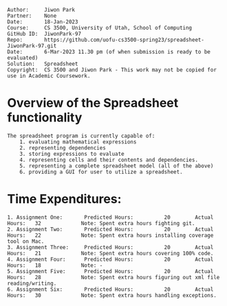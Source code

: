 ﻿```
Author:     Jiwon Park
Partner:    None
Date:       18-Jan-2023
Course:     CS 3500, University of Utah, School of Computing
GitHub ID:  JiwonPark-97
Repo:       https://github.com/uofu-cs3500-spring23/spreadsheet-JiwonPark-97.git
Date:       6-Mar-2023 11.30 pm (of when submission is ready to be evaluated)
Solution:   Spreadsheet
Copyright:  CS 3500 and Jiwon Park - This work may not be copied for use in Academic Coursework.
```

# Overview of the Spreadsheet functionality

    The spreadsheet program is currently capable of:
        1. evaluating mathematical expressions
        2. representing dependencies
        3. storing expressions to evaluate
        4. representing cells and their contents and dependencies.
        5. representing a complete spreadsheet model (all of the above)
        6. providing a GUI for user to utilize a spreadsheet.

# Time Expenditures:

    1. Assignment One:       Predicted Hours:          20        Actual Hours:   32             Note: Spent extra hours fighting git.
    2. Assignment Two:       Predicted Hours:          20        Actual Hours:   22             Note: Spent extra hours installing coverage tool on Mac.
    3. Assignment Three:     Predicted Hours:          20        Actual Hours:   21             Note: Spent extra hours covering 100% code.
    4. Assignment Four:      Predicted Hours:          20        Actual Hours:   18             Note: -
    5. Assignment Five:      Predicted Hours:          20        Actual Hours:   28             Note: Spent extra hours figuring out xml file reading/writing.
    6. Assignment Six:       Predicted Hours:          20        Actual Hours:   30             Note: Spent extra hours handling exceptions.
